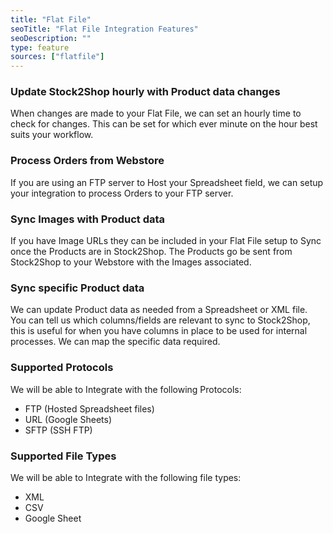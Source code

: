 ```yaml
---
title: "Flat File"
seoTitle: "Flat File Integration Features"
seoDescription: ""
type: feature
sources: ["flatfile"]
---
```


<!-- ***NOT IN USE***

get_images_limit
get_products_limit
google_sheet_header
ftp_host
ftp_port
ftp_file_path
ftp_username
ftp_password
remove_file_enabled
file_extension
file_url
deliminator
queue_fetch_images
xml_product_tag
xml_product_xslt
xml_image_xslt
sync_mode
order_template
ftp_order_path
ftp_order_host
ftp_order_username
ftp_order_password
ftp_order_port
order_send_method
csv_header
image_field_map
-->

<!-- cron_get_products_schedule -->
### Update Stock2Shop hourly with Product data changes
When changes are made to your Flat File, we can set an hourly time to check for changes.
This can be set for which ever minute on the hour best suits your workflow.

<!-- create_order_enabled -->
### Process Orders from Webstore
If you are using an FTP server to Host your Spreadsheet field, we can setup your integration to process Orders to your FTP server.

<!-- get_images_enabled -->
### Sync Images with Product data
If you have Image URLs they can be included in your Flat File setup to Sync once the Products are in Stock2Shop.
The Products go be sent from Stock2Shop to your Webstore with the Images associated.

<!-- product_field_map -->
### Sync specific Product data 
We can update Product data as needed from a Spreadsheet or XML file. You can tell us which columns/fields are relevant to sync to Stock2Shop,
this is useful for when you have columns in place to be used for internal processes. We can map the specific data required.

<!-- transfer_protocol -->
### Supported Protocols
We will be able to Integrate with the following Protocols:

- FTP (Hosted Spreadsheet files)
- URL (Google Sheets)
- SFTP (SSH FTP)

<!-- flatfile_format -->
### Supported File Types
We will be able to Integrate with the following file types:

- XML
- CSV
- Google Sheet